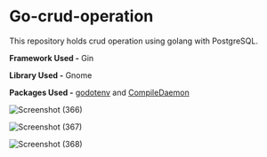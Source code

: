 # Go-crud-operation
This repository holds crud operation using golang with PostgreSQL.


**Framework Used -** Gin


**Library Used -** Gnome


**Packages Used -** [godotenv](https://github.com/joho/godotenv)
 and [CompileDaemon](https://github.com/githubnemo/CompileDaemon)



![Screenshot (366)](https://github.com/Tanmoy037/Git-Githhub/assets/108757431/96296e38-6f56-4da2-b71e-8a95fd36045a)

![Screenshot (367)](https://github.com/Tanmoy037/Git-Githhub/assets/108757431/dbfd34c9-e872-4011-99d2-f05d2d67e241)

![Screenshot (368)](https://github.com/Tanmoy037/Git-Githhub/assets/108757431/ff548ff2-dc06-4512-8bfe-1b8547c9ffc2)



